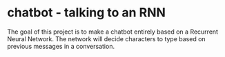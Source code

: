 # chatbot - talking to an RNN

The goal of this project is to make a chatbot entirely based on a Recurrent Neural Network. The network will decide characters to type based on previous messages in a conversation.
